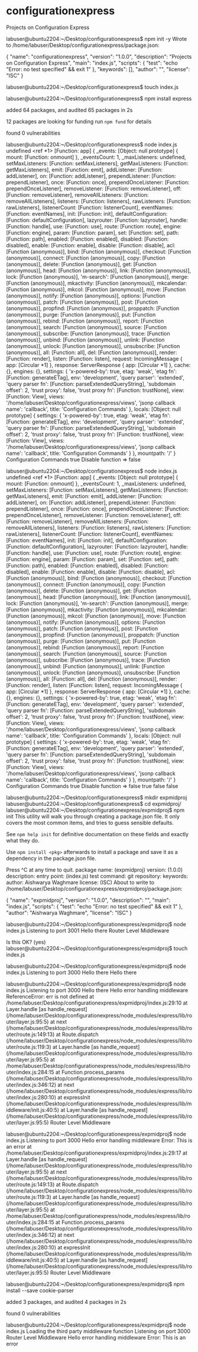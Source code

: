 # configurationexpress
Projects on Configuration Express

labuser@ubuntu2204:~/Desktop/configurationexpress$ npm init -y
Wrote to /home/labuser/Desktop/configurationexpress/package.json:

{
  "name": "configurationexpress",
  "version": "1.0.0",
  "description": "Projects on Configuration Express",
  "main": "index.js",
  "scripts": {
    "test": "echo \"Error: no test specified\" && exit 1"
  },
  "keywords": [],
  "author": "",
  "license": "ISC"
}


labuser@ubuntu2204:~/Desktop/configurationexpress$ touch index.js

labuser@ubuntu2204:~/Desktop/configurationexpress$ npm install express

added 64 packages, and audited 65 packages in 2s

12 packages are looking for funding
  run `npm fund` for details

found 0 vulnerabilities

labuser@ubuntu2204:~/Desktop/configurationexpress$ node index.js 
undefined
<ref *1> [Function: app] {
  _events: [Object: null prototype] { mount: [Function: onmount] },
  _eventsCount: 1,
  _maxListeners: undefined,
  setMaxListeners: [Function: setMaxListeners],
  getMaxListeners: [Function: getMaxListeners],
  emit: [Function: emit],
  addListener: [Function: addListener],
  on: [Function: addListener],
  prependListener: [Function: prependListener],
  once: [Function: once],
  prependOnceListener: [Function: prependOnceListener],
  removeListener: [Function: removeListener],
  off: [Function: removeListener],
  removeAllListeners: [Function: removeAllListeners],
  listeners: [Function: listeners],
  rawListeners: [Function: rawListeners],
  listenerCount: [Function: listenerCount],
  eventNames: [Function: eventNames],
  init: [Function: init],
  defaultConfiguration: [Function: defaultConfiguration],
  lazyrouter: [Function: lazyrouter],
  handle: [Function: handle],
  use: [Function: use],
  route: [Function: route],
  engine: [Function: engine],
  param: [Function: param],
  set: [Function: set],
  path: [Function: path],
  enabled: [Function: enabled],
  disabled: [Function: disabled],
  enable: [Function: enable],
  disable: [Function: disable],
  acl: [Function (anonymous)],
  bind: [Function (anonymous)],
  checkout: [Function (anonymous)],
  connect: [Function (anonymous)],
  copy: [Function (anonymous)],
  delete: [Function (anonymous)],
  get: [Function (anonymous)],
  head: [Function (anonymous)],
  link: [Function (anonymous)],
  lock: [Function (anonymous)],
  'm-search': [Function (anonymous)],
  merge: [Function (anonymous)],
  mkactivity: [Function (anonymous)],
  mkcalendar: [Function (anonymous)],
  mkcol: [Function (anonymous)],
  move: [Function (anonymous)],
  notify: [Function (anonymous)],
  options: [Function (anonymous)],
  patch: [Function (anonymous)],
  post: [Function (anonymous)],
  propfind: [Function (anonymous)],
  proppatch: [Function (anonymous)],
  purge: [Function (anonymous)],
  put: [Function (anonymous)],
  rebind: [Function (anonymous)],
  report: [Function (anonymous)],
  search: [Function (anonymous)],
  source: [Function (anonymous)],
  subscribe: [Function (anonymous)],
  trace: [Function (anonymous)],
  unbind: [Function (anonymous)],
  unlink: [Function (anonymous)],
  unlock: [Function (anonymous)],
  unsubscribe: [Function (anonymous)],
  all: [Function: all],
  del: [Function (anonymous)],
  render: [Function: render],
  listen: [Function: listen],
  request: IncomingMessage { app: [Circular *1] },
  response: ServerResponse { app: [Circular *1] },
  cache: {},
  engines: {},
  settings: {
    'x-powered-by': true,
    etag: 'weak',
    'etag fn': [Function: generateETag],
    env: 'development',
    'query parser': 'extended',
    'query parser fn': [Function: parseExtendedQueryString],
    'subdomain offset': 2,
    'trust proxy': false,
    'trust proxy fn': [Function: trustNone],
    view: [Function: View],
    views: '/home/labuser/Desktop/configurationexpress/views',
    'jsonp callback name': 'callback',
    title: 'Configuration Commands'
  },
  locals: [Object: null prototype] {
    settings: {
      'x-powered-by': true,
      etag: 'weak',
      'etag fn': [Function: generateETag],
      env: 'development',
      'query parser': 'extended',
      'query parser fn': [Function: parseExtendedQueryString],
      'subdomain offset': 2,
      'trust proxy': false,
      'trust proxy fn': [Function: trustNone],
      view: [Function: View],
      views: '/home/labuser/Desktop/configurationexpress/views',
      'jsonp callback name': 'callback',
      title: 'Configuration Commands'
    }
  },
  mountpath: '/'
}
Configuration Commands
true
Disable function => false

labuser@ubuntu2204:~/Desktop/configurationexpress$ node index.js 
undefined
<ref *1> [Function: app] {
  _events: [Object: null prototype] { mount: [Function: onmount] },
  _eventsCount: 1,
  _maxListeners: undefined,
  setMaxListeners: [Function: setMaxListeners],
  getMaxListeners: [Function: getMaxListeners],
  emit: [Function: emit],
  addListener: [Function: addListener],
  on: [Function: addListener],
  prependListener: [Function: prependListener],
  once: [Function: once],
  prependOnceListener: [Function: prependOnceListener],
  removeListener: [Function: removeListener],
  off: [Function: removeListener],
  removeAllListeners: [Function: removeAllListeners],
  listeners: [Function: listeners],
  rawListeners: [Function: rawListeners],
  listenerCount: [Function: listenerCount],
  eventNames: [Function: eventNames],
  init: [Function: init],
  defaultConfiguration: [Function: defaultConfiguration],
  lazyrouter: [Function: lazyrouter],
  handle: [Function: handle],
  use: [Function: use],
  route: [Function: route],
  engine: [Function: engine],
  param: [Function: param],
  set: [Function: set],
  path: [Function: path],
  enabled: [Function: enabled],
  disabled: [Function: disabled],
  enable: [Function: enable],
  disable: [Function: disable],
  acl: [Function (anonymous)],
  bind: [Function (anonymous)],
  checkout: [Function (anonymous)],
  connect: [Function (anonymous)],
  copy: [Function (anonymous)],
  delete: [Function (anonymous)],
  get: [Function (anonymous)],
  head: [Function (anonymous)],
  link: [Function (anonymous)],
  lock: [Function (anonymous)],
  'm-search': [Function (anonymous)],
  merge: [Function (anonymous)],
  mkactivity: [Function (anonymous)],
  mkcalendar: [Function (anonymous)],
  mkcol: [Function (anonymous)],
  move: [Function (anonymous)],
  notify: [Function (anonymous)],
  options: [Function (anonymous)],
  patch: [Function (anonymous)],
  post: [Function (anonymous)],
  propfind: [Function (anonymous)],
  proppatch: [Function (anonymous)],
  purge: [Function (anonymous)],
  put: [Function (anonymous)],
  rebind: [Function (anonymous)],
  report: [Function (anonymous)],
  search: [Function (anonymous)],
  source: [Function (anonymous)],
  subscribe: [Function (anonymous)],
  trace: [Function (anonymous)],
  unbind: [Function (anonymous)],
  unlink: [Function (anonymous)],
  unlock: [Function (anonymous)],
  unsubscribe: [Function (anonymous)],
  all: [Function: all],
  del: [Function (anonymous)],
  render: [Function: render],
  listen: [Function: listen],
  request: IncomingMessage { app: [Circular *1] },
  response: ServerResponse { app: [Circular *1] },
  cache: {},
  engines: {},
  settings: {
    'x-powered-by': true,
    etag: 'weak',
    'etag fn': [Function: generateETag],
    env: 'development',
    'query parser': 'extended',
    'query parser fn': [Function: parseExtendedQueryString],
    'subdomain offset': 2,
    'trust proxy': false,
    'trust proxy fn': [Function: trustNone],
    view: [Function: View],
    views: '/home/labuser/Desktop/configurationexpress/views',
    'jsonp callback name': 'callback',
    title: 'Configuration Commands'
  },
  locals: [Object: null prototype] {
    settings: {
      'x-powered-by': true,
      etag: 'weak',
      'etag fn': [Function: generateETag],
      env: 'development',
      'query parser': 'extended',
      'query parser fn': [Function: parseExtendedQueryString],
      'subdomain offset': 2,
      'trust proxy': false,
      'trust proxy fn': [Function: trustNone],
      view: [Function: View],
      views: '/home/labuser/Desktop/configurationexpress/views',
      'jsonp callback name': 'callback',
      title: 'Configuration Commands'
    }
  },
  mountpath: '/'
}
Configuration Commands
true
Disable function => false
true
false
false

labuser@ubuntu2204:~/Desktop/configurationexpress$ mkdir expmidproj
labuser@ubuntu2204:~/Desktop/configurationexpress$ cd expmidproj/
labuser@ubuntu2204:~/Desktop/configurationexpress/expmidproj$ npm init 
This utility will walk you through creating a package.json file.
It only covers the most common items, and tries to guess sensible defaults.

See `npm help init` for definitive documentation on these fields
and exactly what they do.

Use `npm install <pkg>` afterwards to install a package and
save it as a dependency in the package.json file.

Press ^C at any time to quit.
package name: (expmidproj) 
version: (1.0.0) 
description: 
entry point: (index.js) 
test command: 
git repository: 
keywords: 
author: Aishwarya Waghmare
license: (ISC) 
About to write to /home/labuser/Desktop/configurationexpress/expmidproj/package.json:

{
  "name": "expmidproj",
  "version": "1.0.0",
  "description": "",
  "main": "index.js",
  "scripts": {
    "test": "echo \"Error: no test specified\" && exit 1"
  },
  "author": "Aishwarya Waghmare",
  "license": "ISC"
}

labuser@ubuntu2204:~/Desktop/configurationexpress/expmidproj$ node index.js 
Listening to port 3001
Hello there
Router Level Middleware

Is this OK? (yes) 
labuser@ubuntu2204:~/Desktop/configurationexpress/expmidproj$ touch index.js

labuser@ubuntu2204:~/Desktop/configurationexpress/expmidproj$ node index.js 
Listening to port 3000
Hello there
Hello there

labuser@ubuntu2204:~/Desktop/configurationexpress/expmidproj$ node index.js 
Listening to port 3000
Hello there
Hello error handling middleware
ReferenceError: err is not defined
    at /home/labuser/Desktop/configurationexpress/expmidproj/index.js:29:10
    at Layer.handle [as handle_request] (/home/labuser/Desktop/configurationexpress/node_modules/express/lib/router/layer.js:95:5)
    at next (/home/labuser/Desktop/configurationexpress/node_modules/express/lib/router/route.js:149:13)
    at Route.dispatch (/home/labuser/Desktop/configurationexpress/node_modules/express/lib/router/route.js:119:3)
    at Layer.handle [as handle_request] (/home/labuser/Desktop/configurationexpress/node_modules/express/lib/router/layer.js:95:5)
    at /home/labuser/Desktop/configurationexpress/node_modules/express/lib/router/index.js:284:15
    at Function.process_params (/home/labuser/Desktop/configurationexpress/node_modules/express/lib/router/index.js:346:12)
    at next (/home/labuser/Desktop/configurationexpress/node_modules/express/lib/router/index.js:280:10)
    at expressInit (/home/labuser/Desktop/configurationexpress/node_modules/express/lib/middleware/init.js:40:5)
    at Layer.handle [as handle_request] (/home/labuser/Desktop/configurationexpress/node_modules/express/lib/router/layer.js:95:5)
Router Level Middleware

labuser@ubuntu2204:~/Desktop/configurationexpress/expmidproj$ node index.js 
Listening to port 3000
Hello error handling middleware
Error: This is an error
    at /home/labuser/Desktop/configurationexpress/expmidproj/index.js:29:17
    at Layer.handle [as handle_request] (/home/labuser/Desktop/configurationexpress/node_modules/express/lib/router/layer.js:95:5)
    at next (/home/labuser/Desktop/configurationexpress/node_modules/express/lib/router/route.js:149:13)
    at Route.dispatch (/home/labuser/Desktop/configurationexpress/node_modules/express/lib/router/route.js:119:3)
    at Layer.handle [as handle_request] (/home/labuser/Desktop/configurationexpress/node_modules/express/lib/router/layer.js:95:5)
    at /home/labuser/Desktop/configurationexpress/node_modules/express/lib/router/index.js:284:15
    at Function.process_params (/home/labuser/Desktop/configurationexpress/node_modules/express/lib/router/index.js:346:12)
    at next (/home/labuser/Desktop/configurationexpress/node_modules/express/lib/router/index.js:280:10)
    at expressInit (/home/labuser/Desktop/configurationexpress/node_modules/express/lib/middleware/init.js:40:5)
    at Layer.handle [as handle_request] (/home/labuser/Desktop/configurationexpress/node_modules/express/lib/router/layer.js:95:5)
Router Level Middleware

labuser@ubuntu2204:~/Desktop/configurationexpress/expmidproj$ npm install --save cookie-parser

added 3 packages, and audited 4 packages in 2s

found 0 vulnerabilities

labuser@ubuntu2204:~/Desktop/configurationexpress/expmidproj$ node index.js 
Loading the third party middleware function
Listening on port 3000
Router Level Middleware
Hello error handling middleware
Error: This is an error